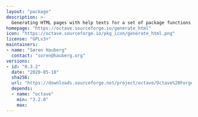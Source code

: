 ```yaml
---
layout: "package"
description: >-
  Generating HTML pages with help texts for a set of package functions.
homepage: "https://octave.sourceforge.io/generate_html"
icon: "https://octave.sourceforge.io/pkg_icon/generate_html.png"
license: "GPLv3+"
maintainers:
- name: "Søren Hauberg"
  contact: "soren@hauberg.org"
versions:
- id: "0.3.2"
  date: "2020-05-18"
  sha256:
  url: "https://downloads.sourceforge.net/project/octave/Octave%20Forge%20Packages/Individual%20Package%20Releases/generate_html-0.3.2.tar.gz"
  depends:
  - name: "octave"
    min: "3.2.0"
    max:
---
```

